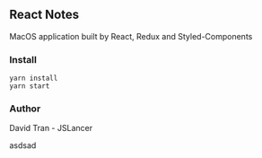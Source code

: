 ## React Notes

MacOS application built by React, Redux and Styled-Components

### Install
```
yarn install
yarn start
```

### Author
David Tran - JSLancer

asdsad
